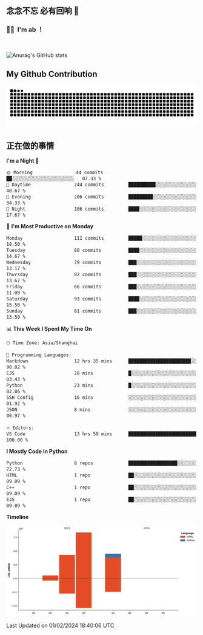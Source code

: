 ## 念念不忘 必有回响  👋
### 👨‍🔧&nbsp;&nbsp;I'm ab ！

<br>

![Anurag's GitHub stats](https://github-readme-stats.vercel.app/api?username=abinzzz&count_private=true&show_icons=true&theme=tokyonight)


## My Github Contribution
![](https://github.com/abinzzz/abinzzz/blob/output/github-contribution-grid-snake.svg)

## 正在做的事情

<!--START_SECTION:waka-->
**I'm a Night 🦉** 

```text
🌞 Morning                44 commits          ██░░░░░░░░░░░░░░░░░░░░░░░   07.33 % 
🌆 Daytime                244 commits         ██████████░░░░░░░░░░░░░░░   40.67 % 
🌃 Evening                206 commits         █████████░░░░░░░░░░░░░░░░   34.33 % 
🌙 Night                  106 commits         ████░░░░░░░░░░░░░░░░░░░░░   17.67 % 
```
📅 **I'm Most Productive on Monday** 

```text
Monday                   111 commits         █████░░░░░░░░░░░░░░░░░░░░   18.50 % 
Tuesday                  88 commits          ████░░░░░░░░░░░░░░░░░░░░░   14.67 % 
Wednesday                79 commits          ███░░░░░░░░░░░░░░░░░░░░░░   13.17 % 
Thursday                 82 commits          ███░░░░░░░░░░░░░░░░░░░░░░   13.67 % 
Friday                   66 commits          ███░░░░░░░░░░░░░░░░░░░░░░   11.00 % 
Saturday                 93 commits          ████░░░░░░░░░░░░░░░░░░░░░   15.50 % 
Sunday                   81 commits          ███░░░░░░░░░░░░░░░░░░░░░░   13.50 % 
```


📊 **This Week I Spent My Time On** 

```text
🕑︎ Time Zone: Asia/Shanghai

💬 Programming Languages: 
Markdown                 12 hrs 35 mins      ███████████████████████░░   90.02 % 
EJS                      28 mins             █░░░░░░░░░░░░░░░░░░░░░░░░   03.43 % 
Python                   23 mins             █░░░░░░░░░░░░░░░░░░░░░░░░   02.86 % 
SSH Config               16 mins             ░░░░░░░░░░░░░░░░░░░░░░░░░   01.92 % 
JSON                     8 mins              ░░░░░░░░░░░░░░░░░░░░░░░░░   00.97 % 

🔥 Editors: 
VS Code                  13 hrs 59 mins      █████████████████████████   100.00 % 
```

**I Mostly Code in Python** 

```text
Python                   8 repos             ██████████████████░░░░░░░   72.73 % 
HTML                     1 repo              ██░░░░░░░░░░░░░░░░░░░░░░░   09.09 % 
C++                      1 repo              ██░░░░░░░░░░░░░░░░░░░░░░░   09.09 % 
EJS                      1 repo              ██░░░░░░░░░░░░░░░░░░░░░░░   09.09 % 
```



**Timeline**

![Lines of Code chart](https://raw.githubusercontent.com/abinzzz/abinzzz/main/assets/bar_graph.png)


 Last Updated on 01/02/2024 18:40:06 UTC
<!--END_SECTION:waka-->


